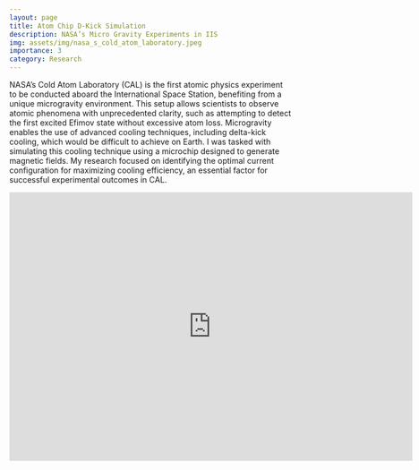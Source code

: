 ```yaml
---
layout: page
title: Atom Chip D-Kick Simulation 
description: NASA’s Micro Gravity Experiments in IIS
img: assets/img/nasa_s_cold_atom_laboratory.jpeg
importance: 3
category: Research
---
```

NASA’s Cold Atom Laboratory (CAL) is the first atomic physics experiment to be conducted aboard the International Space Station, benefiting from a unique microgravity environment. This setup allows scientists to observe atomic phenomena with unprecedented clarity, such as attempting to detect the first excited Efimov state without excessive atom loss. Microgravity enables the use of advanced cooling techniques, including delta-kick cooling, which would be difficult to achieve on Earth.
I was tasked with simulating this cooling technique using a microchip designed to generate magnetic fields. My research focused on identifying the optimal current configuration for maximizing cooling efficiency, an essential factor for successful experimental outcomes in CAL.

<iframe width="720" height="480" src="https://www.youtube.com/embed/sg9vuqvpKRQ?si=ooI5lAQ3ur93-svi" title="YouTube video player" frameborder="0" allow="accelerometer; autoplay; clipboard-write; encrypted-media; gyroscope; picture-in-picture; web-share" referrerpolicy="strict-origin-when-cross-origin" allowfullscreen></iframe>

